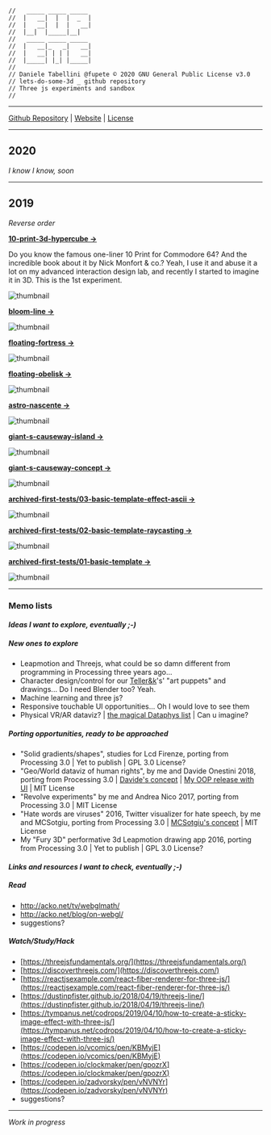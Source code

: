 ```
//   _____ _____ _____  
//  |   __|  |  |  _  |    
//  |   __|  |  |   __|  
//  |__|  |_____|__|     
//   _____ _____ _____  
//  |   __|_   _|   __|  
//  |   __| | | |   __|  
//  |_____| |_| |_____|    
//                       
// Daniele Tabellini @fupete © 2020 GNU General Public License v3.0
// lets-do-some-3d _ github repository
// Three js experiments and sandbox
//
```
-----

[Github Repository](https://github.com/Fupete/lets-do-some-3d) | [Website](https://fupete.github.io/lets-do-some-3d/) | [License](https://github.com/Fupete/lets-do-some-3d/blob/master/LICENSE)

-----

## 2020
_I know I know, soon_

-----

## 2019
_Reverse order_

**[10-print-3d-hypercube &rarr;](./10-print-3d-hypercube)**

Do you know the famous one-liner 10 Print for Commodore 64? And the incredible book about it by Nick Monfort & co.? Yeah, I use it and abuse it a lot on my advanced interaction design lab, and recently I started to imagine it in 3D. This is the 1st experiment.

![thumbnail](./10-print-3d-hypercube/10-print-3d-hypercube.gif)

**[bloom-line &rarr;](./bloom-line)**

![thumbnail](./bloom-line/bloom-line.png)


**[floating-fortress &rarr;](./floating-fortress)**

![thumbnail](./floating-fortress/floating-fortress.png)

**[floating-obelisk &rarr;](./floating-obelisk)**

![thumbnail](./floating-obelisk/floating-obelisk.png)

**[astro-nascente &rarr;](./astro-nascente)**

![thumbnail](./astro-nascente/astro-nascente.png)

**[giant-s-causeway-island &rarr;](./giant-s-causeway-island)**

![thumbnail](./giant-s-causeway-island/giant-s-causeway-island.png)

**[giant-s-causeway-concept &rarr;](./giant-s-causeway-concept)**

![thumbnail](./giant-s-causeway-concept/giant-s-causeway-concept.png)

**[archived-first-tests/03-basic-template-effect-ascii &rarr;](./archived-first-tests/03-basic-template-effect-ascii)**

![thumbnail](./archived-first-tests/03-basic-template-effect-ascii/03-basic-template-effect-ascii.png)

**[archived-first-tests/02-basic-template-raycasting &rarr;](./archived-first-tests/02-basic-template-raycasting)**

![thumbnail](./archived-first-tests/02-basic-template-raycasting/02-basic-template-raycasting.png)

**[archived-first-tests/01-basic-template &rarr;](./archived-first-tests/01-basic-template)**

![thumbnail](./archived-first-tests/01-basic-template/01-basic-template.png)

------

### Memo lists

#### _Ideas I want to explore, eventually ;-)_

##### New ones to explore
- Leapmotion and Threejs, what could be so damn different from programming in Processing three years ago...
- Character design/control for our [Teller&k](https://tellerk.com)'s' "art puppets" and drawings... Do I need Blender too? Yeah.
- Machine learning and three js?
- Responsive touchable UI opportunities... Oh I would love to see them
- Physical VR/AR dataviz? | [the magical Dataphys list](http://dataphys.org/list/) | Can u imagine?

##### Porting opportunities, ready to be approached
- "Solid gradients/shapes", studies for Lcd Firenze, porting from Processing 3.0 | Yet to publish | GPL 3.0 License?  
- "Geo/World dataviz of human rights", by me and Davide Onestini 2018, porting from Processing 3.0 | [Davide's concept](https://github.com/dsii-2017-unirsm/dsii-2017-archive/tree/master/davideonestini/making-visible) | [My OOP release with UI](https://github.com/dsii-2018-unirsm/archive/tree/master/2018/openday/opendayP3dOOP) | MIT License
- "Revolve experiments" by me and Andrea Nico 2017, porting from Processing 3.0 | MIT License
- "Hate words are viruses" 2016, Twitter visualizer for hate speech, by me and MCSotgiu, porting from Processing 3.0 | [MCSotgiu's concept](https://github.com/dsii-2016-unirsm/dsii-2016-archive/tree/master/MCSotgiu/Making-Visible) | MIT License
- My "Fury 3D" performative 3d Leapmotion drawing app 2016, porting from Processing 3.0 | Yet to publish | GPL 3.0 License?


#### _Links and resources I want to check, eventually ;-)_

##### Read
- http://acko.net/tv/webglmath/
- http://acko.net/blog/on-webgl/
- suggestions?

##### Watch/Study/Hack
- [https://threejsfundamentals.org/](https://threejsfundamentals.org/)
- [https://discoverthreejs.com/](https://discoverthreejs.com/)
- [https://reactjsexample.com/react-fiber-renderer-for-three-js/](https://reactjsexample.com/react-fiber-renderer-for-three-js/)
- [https://dustinpfister.github.io/2018/04/19/threejs-line/](https://dustinpfister.github.io/2018/04/19/threejs-line/)
- [https://tympanus.net/codrops/2019/04/10/how-to-create-a-sticky-image-effect-with-three-js/](https://tympanus.net/codrops/2019/04/10/how-to-create-a-sticky-image-effect-with-three-js/)
- [https://codepen.io/vcomics/pen/KBMyjE](https://codepen.io/vcomics/pen/KBMyjE)
- [https://codepen.io/clockmaker/pen/gpozrX](https://codepen.io/clockmaker/pen/gpozrX)
- [https://codepen.io/zadvorsky/pen/vNVNYr](https://codepen.io/zadvorsky/pen/vNVNYr)
- suggestions?

------

_Work in progress_
